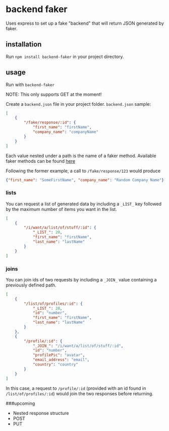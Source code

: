 # backend faker
Uses express to set up a fake "backend" that will return JSON generated by faker.

## installation
Run `npm install backend-faker` in your project directory.

## usage

Run with `backend-faker`

NOTE: This only supports GET at the moment!

Create a `backend.json` file in your project folder. `backend.json` sample:
```json
[
    {
        "/fake/response/:id": {
            "first_name": "firstName",
            "company_name": "companyName"
        }
    }
]
```

Each value nested under a path is the name of a faker method. Available faker methods can be found [here](http://marak.com/faker.js/)

Following the former example, a call to `/fake/response/123` would produce
```json
{"first_name": "SomeFirstName", "company_name": "Random Company Name"}
```

### lists
You can request a list of generated data by including a `_LIST_` key followed by the maximum number of items you want in the list.
```json
[
    {
        "/i/want/a/list/of/stuff/:id": {
            "_LIST_": 20,
            "first_name": "firstName",
            "last_name": "lastName"
        }
    }
]
```

### joins
You can join ids of two requests by including a `_JOIN_` value containing a previously defined path.
```json
[
    {
        "/list/of/profiles/:id": {
            "_LIST_": 20,
            "id": "number",
            "first_name": "firstName",
            "last_name": "lastName"
        }
    },
    {
        "/profile/:id": {
            "_JOIN_": "/i/want/a/list/of/stuff/:id",
            "id": "number",
            "profilePic": "avatar",
            "email_address": "email",
            "country": "country"
        }
    }
]
```
In this case, a request to `/profile/:id` (provided with an id found in `/list/of/profiles/:id`) would join the two responses before returning.

###upcoming
* Nested response structure
* POST
* PUT




